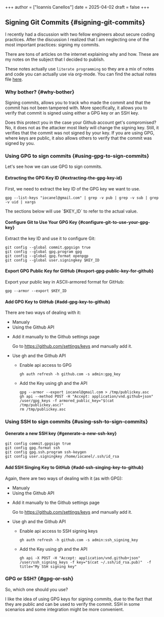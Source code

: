+++
author = ["Ioannis Canellos"]
date = 2025-04-02
draft = false
+++

## Signing Git Commits {#signing-git-commits}

I recently had a discussion with two fellow engineers about secure coding practices.
After the discussion I realized that I am neglecting one of the most important practices: signing my commits.

There are tons of articles on the internet explaining why and how. These are my notes on the subject that I decided to publish.

These notes actually use `literate programming` so they are a mix of notes and code you can actually use via org-mode.
You can find the actual notes file [here](https://github.com/iocanel/blog/blob/main/2025/04/02/Secure%20programming%20practices%20-%20Signed%20commits/readme.org).

### Why bother? {#why-bother}

Signing commits, allows you to track who made the commit and that the commit has not been tampered with.
More specifically, it allows you to verify that commit is signed using either a GPG key or an SSH key.

Does this protect you in the case your Github account get's compromised?
No, it does not as the attacker most likely will change the signing key.
Still, it verifies that the commit was not signed by your key.
If you are using GPG, where keys are public, it also allows others to verify that the commit was signed by you.


### Using GPG to sign commits {#using-gpg-to-sign-commits}

Let's see how we can use GPG to sign commits.


#### Extracting the GPG Key ID {#extracting-the-gpg-key-id}

First, we need to extract the key ID of the GPG key we want to use.

<a id="code-snippet--extract-key-id"></a>
```shell
gpg --list-keys "iocanel@gmail.com" | grep -v pub | grep -v sub | grep -v uid | xargs
```

The sections below will use \`$KEY_ID\` to refer to the actual value.


#### Configure Git to Use Your GPG Key {#configure-git-to-use-your-gpg-key}

Extract the key ID and use it to configure Git:

```shell
git config --global commit.gpgsign true
git config --global gpg.program gpg
git config --global gpg.format openpgp
git config --global user.signingkey $KEY_ID
```


#### Export GPG Public Key for GitHub {#export-gpg-public-key-for-github}

Export your public key in ASCII-armored format for GitHub:

<a id="code-snippet--public-key-block"></a>
```shell
gpg --armor --export $KEY_ID
```


#### Add GPG Key to GitHub {#add-gpg-key-to-github}

There are two ways of dealing with it:

-   Manualy
-   Using the Github API

<!--list-separator-->

-  Add it manually to the Github settings page

    Go to <https://github.com/settings/keys> and manually add it.

<!--list-separator-->

-  Use gh and the Github API

    <!--list-separator-->

    -  Enable api access to GPG

        ```shell
        gh auth refresh -h github.com -s admin:gpg_key
        ```

    <!--list-separator-->

    -  Add the Key using gh and the API

        ```shell
        gpg --armor --export iocanel@gmail.com > /tmp/publickey.asc
        gh api --method POST -H "Accept: application/vnd.github+json" /user/gpg_keys -f armored_public_key="$(cat /tmp/publickey.asc)"
        rm /tmp/publickey.asc
        ```


### Using SSH to sign commits {#using-ssh-to-sign-commits}


#### Generate a new SSH key {#generate-a-new-ssh-key}

```shell
git config commit.gpgsign true
git config gpg.format ssh
git config gpg.ssh.program ssh-keygen
git config user.signingkey /home/iocanel/.ssh/id_rsa
```


#### Add SSH Singing Key to GitHub {#add-ssh-singing-key-to-github}

Again, there are two ways of dealing with it (as with GPG):

-   Manualy
-   Using the Github API

<!--list-separator-->

-  Add it manually to the Github settings page

    Go to <https://github.com/settings/keys> and manually add it.

<!--list-separator-->

-  Use gh and the Github API

    <!--list-separator-->

    -  Enable api access to SSH signing keys

        ```shell
        gh auth refresh -h github.com -s admin:ssh_signing_key
        ```

    <!--list-separator-->

    -  Add the Key using gh and the API

        ```shell
        gh api -X POST -H "Accept: application/vnd.github+json" /user/ssh_signing_keys -f key="$(cat ~/.ssh/id_rsa.pub)"  -f title="My SSH signing key"
        ```


### GPG or SSH? {#gpg-or-ssh}

So, which one should you use?

I like the idea of using GPG keys for signing commits, due to the fact that they are public and can be used to verify the commit.
SSH in some scenarios and some integration might be more convenient.

